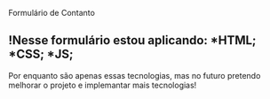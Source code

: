 Formulário de Contanto

!Nesse formulário estou aplicando:
*HTML;
*CSS;
*JS;
-
Por enquanto são apenas essas tecnologias, mas no futuro pretendo melhorar o projeto e implemantar mais tecnologias!
